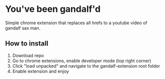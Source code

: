 # You've been gandalf'd

Simple chrome extension that replaces all <a> hrefs to a youtube video of gandalf sax man.

## How to install
1. Download repo
2. Go to chrome extensions, enable developer mode (top right corner)
3. Click "load unpacked" and navigate to the gandalf-extension root folder
4. Enable extension and enjoy 